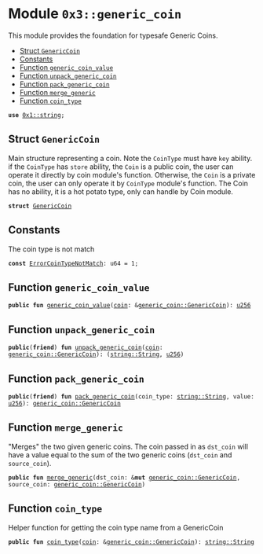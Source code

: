 
<a name="0x3_generic_coin"></a>

# Module `0x3::generic_coin`

This module provides the foundation for typesafe Generic Coins.


-  [Struct `GenericCoin`](#0x3_generic_coin_GenericCoin)
-  [Constants](#@Constants_0)
-  [Function `generic_coin_value`](#0x3_generic_coin_generic_coin_value)
-  [Function `unpack_generic_coin`](#0x3_generic_coin_unpack_generic_coin)
-  [Function `pack_generic_coin`](#0x3_generic_coin_pack_generic_coin)
-  [Function `merge_generic`](#0x3_generic_coin_merge_generic)
-  [Function `coin_type`](#0x3_generic_coin_coin_type)


<pre><code><b>use</b> <a href="">0x1::string</a>;
</code></pre>



<a name="0x3_generic_coin_GenericCoin"></a>

## Struct `GenericCoin`

Main structure representing a coin.
Note the <code>CoinType</code> must have <code>key</code> ability.
if the <code>CoinType</code> has <code>store</code> ability, the <code>Coin</code> is a public coin, the user can operate it directly by coin module's function.
Otherwise, the <code>Coin</code> is a private coin, the user can only operate it by <code>CoinType</code> module's function.
The Coin has no ability, it is a hot potato type, only can handle by Coin module.


<pre><code><b>struct</b> <a href="generic_coin.md#0x3_generic_coin_GenericCoin">GenericCoin</a>
</code></pre>



<a name="@Constants_0"></a>

## Constants


<a name="0x3_generic_coin_ErrorCoinTypeNotMatch"></a>

The coin type is not match


<pre><code><b>const</b> <a href="generic_coin.md#0x3_generic_coin_ErrorCoinTypeNotMatch">ErrorCoinTypeNotMatch</a>: u64 = 1;
</code></pre>



<a name="0x3_generic_coin_generic_coin_value"></a>

## Function `generic_coin_value`



<pre><code><b>public</b> <b>fun</b> <a href="generic_coin.md#0x3_generic_coin_generic_coin_value">generic_coin_value</a>(<a href="coin.md#0x3_coin">coin</a>: &<a href="generic_coin.md#0x3_generic_coin_GenericCoin">generic_coin::GenericCoin</a>): <a href="">u256</a>
</code></pre>



<a name="0x3_generic_coin_unpack_generic_coin"></a>

## Function `unpack_generic_coin`



<pre><code><b>public</b>(<b>friend</b>) <b>fun</b> <a href="generic_coin.md#0x3_generic_coin_unpack_generic_coin">unpack_generic_coin</a>(<a href="coin.md#0x3_coin">coin</a>: <a href="generic_coin.md#0x3_generic_coin_GenericCoin">generic_coin::GenericCoin</a>): (<a href="_String">string::String</a>, <a href="">u256</a>)
</code></pre>



<a name="0x3_generic_coin_pack_generic_coin"></a>

## Function `pack_generic_coin`



<pre><code><b>public</b>(<b>friend</b>) <b>fun</b> <a href="generic_coin.md#0x3_generic_coin_pack_generic_coin">pack_generic_coin</a>(coin_type: <a href="_String">string::String</a>, value: <a href="">u256</a>): <a href="generic_coin.md#0x3_generic_coin_GenericCoin">generic_coin::GenericCoin</a>
</code></pre>



<a name="0x3_generic_coin_merge_generic"></a>

## Function `merge_generic`

"Merges" the two given generic coins.  The coin passed in as <code>dst_coin</code> will have a value equal
to the sum of the two generic coins (<code>dst_coin</code> and <code>source_coin</code>).


<pre><code><b>public</b> <b>fun</b> <a href="generic_coin.md#0x3_generic_coin_merge_generic">merge_generic</a>(dst_coin: &<b>mut</b> <a href="generic_coin.md#0x3_generic_coin_GenericCoin">generic_coin::GenericCoin</a>, source_coin: <a href="generic_coin.md#0x3_generic_coin_GenericCoin">generic_coin::GenericCoin</a>)
</code></pre>



<a name="0x3_generic_coin_coin_type"></a>

## Function `coin_type`

Helper function for getting the coin type name from a GenericCoin


<pre><code><b>public</b> <b>fun</b> <a href="generic_coin.md#0x3_generic_coin_coin_type">coin_type</a>(<a href="coin.md#0x3_coin">coin</a>: &<a href="generic_coin.md#0x3_generic_coin_GenericCoin">generic_coin::GenericCoin</a>): <a href="_String">string::String</a>
</code></pre>
